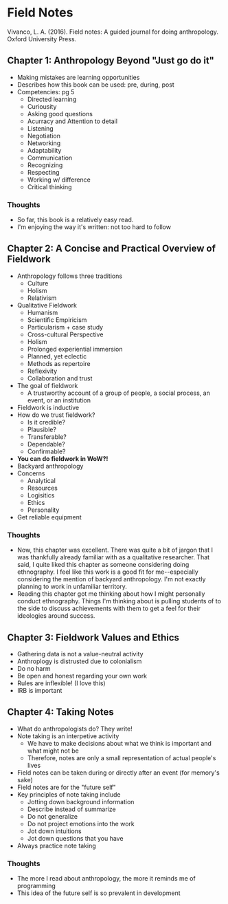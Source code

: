 # Field Notes

Vivanco, L. A. (2016). Field notes: A guided journal for doing anthropology. Oxford University Press.

## Chapter 1: Anthropology Beyond "Just go do it"

- Making mistakes are learning opportunities
- Describes how this book can be used: pre, during, post
- Competencies: pg 5
  - Directed learning
  - Curiousity
  - Asking good questions
  - Acurracy and Attention to detail
  - Listening
  - Negotiation
  - Networking
  - Adaptability
  - Communication
  - Recognizing
  - Respecting
  - Working w/ difference
  - Critical thinking
  
### Thoughts

- So far, this book is a relatively easy read. 
- I'm enjoying the way it's written: not too hard to follow

## Chapter 2: A Concise and Practical Overview of Fieldwork

- Anthropology follows three traditions
  - Culture
  - Holism
  - Relativism
- Qualitative Fieldwork
  - Humanism
  - Scientific Empiricism
  - Particularism + case study
  - Cross-cultural Perspective
  - Holism
  - Prolonged experiential immersion
  - Planned, yet eclectic
  - Methods as repertoire
  - Reflexivity
  - Collaboration and trust
- The goal of fieldwork
  - A trustworthy account of a group of people, a social
    process, an event, or an institution
- Fieldwork is inductive
- How do we trust fieldwork?
  - Is it credible?
  - Plausible?
  - Transferable?
  - Dependable?
  - Confirmable?
- **You can do fieldwork in WoW?!**
- Backyard anthropology
- Concerns
  - Analytical
  - Resources
  - Logisitics
  - Ethics
  - Personality
- Get reliable equipment

### Thoughts

- Now, this chapter was excellent. There was quite
  a bit of jargon that I was thankfully already
  familiar with as a qualitative researcher.
  That said, I quite liked this chapter as someone
  considering doing ethnography. I feel like this
  work is a good fit for me--especially considering
  the mention of backyard anthropology. I'm not
  exactly planning to work in unfamiliar territory.
- Reading this chapter got me thinking about how
  I might personally conduct ethnography. Things
  I'm thinking about is pulling students of to the
  side to discuss achievements with them to get
  a feel for their ideologies around success.  

## Chapter 3: Fieldwork Values and Ethics

- Gathering data is not a value-neutral activity
- Anthroplogy is distrusted due to colonialism
- Do no harm
- Be open and honest regarding your own work
- Rules are inflexible! (I love this)
- IRB is important

## Chapter 4: Taking Notes

- What do anthropologists do? They write!
- Note taking is an interpetive activity
  - We have to make decisions about what we think is important and what might not be
  - Therefore, notes are only a small representation of actual people's lives
- Field notes can be taken during or directly after an event (for memory's sake)
- Field notes are for the "future self"
- Key principles of note taking include
  - Jotting down background information
  - Describe instead of summarize
  - Do not generalize
  - Do not project emotions into the work
  - Jot down intuitions
  - Jot down questions that you have
- Always practice note taking

### Thoughts

- The more I read about anthropology, the more it reminds me of programming
- This idea of the future self is so prevalent in development
